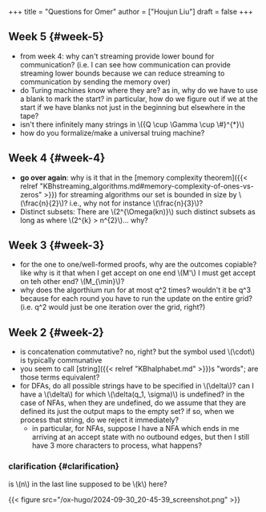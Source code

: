 +++
title = "Questions for Omer"
author = ["Houjun Liu"]
draft = false
+++

## Week 5 {#week-5}

-   from week 4: why can't streaming provide lower bound for communication? (i.e. I can see how communication can provide streaming lower bounds because we can reduce streaming to communication by sending the memory over)
-   do Turing machines know where they are? as in, why do we have to use a blank to mark the start? in particular, how do we figure out if we at the start if we have blanks not just in the beginning but elsewhere in the tape?
-   isn't there infinitely many strings in \\({Q \cup \Gamma \cup \\#}^{\*}\\)
-   how do you formalize/make a universal truing machine?


## Week 4 {#week-4}

-   **go over again**: why is it that in the [memory complexity theorem]({{< relref "KBhstreaming_algorithms.md#memory-complexity-of-ones-vs-zeros" >}}) for streaming algorithms our set is bounded in size by \\(\frac{n}{2}\\)? i.e., why not for instance \\(\frac{n}{3}\\)?
-   Distinct subsets: There are \\(2^{\Omega(kn)}\\) such distinct subsets as long as where \\(2^{k} > n^{2}\\)... why?


## Week 3 {#week-3}

-   for the one to one/well-formed proofs, why are the outcomes copiable? like why is it that when I get accept on one end \\(M'\\) I must get accept on teh other end? \\(M\_{\min}\\)?
-   why does the algorthium run for at most q^2 times? wouldn't it be q^3 because for each round you have to run the update on the entire grid? (i.e. q^2 would just be one iteration over the grid, right?)


## Week 2 {#week-2}

-   is concatenation commutative? no, right? but the symbol used \\(\cdot\\) is typically communative
-   you seem to call [string]({{< relref "KBhalphabet.md" >}})s "words"; are those terms equivalent?
-   for DFAs, do all possible strings have to be specified in \\(\delta\\)? can I have a \\(\delta\\) for which \\(\delta(q\_1, \sigma)\\) is undefined? in the case of NFAs, when they are undefined, do we assume that they are defined its just the output maps to the empty set? if so, when we process that string, do we reject it immediately?
    -   in particular, for NFAs, suppose I have a NFA which ends in me arriving at an accept state with no outbound edges, but then I still have 3 more characters to process, what happens?


### clarification {#clarification}

is \\(n\\) in the last line supposed to be \\(k\\) here?

{{< figure src="/ox-hugo/2024-09-30_20-45-39_screenshot.png" >}}

